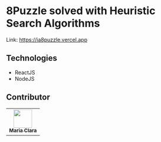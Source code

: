 # 8Puzzle solved with Heuristic Search Algorithms

Link: https://ia8puzzle.vercel.app

## Technologies

- ReactJS
- NodeJS

## Contributor

<table>
  <tr>
      <td align="center">
        <a href="https://github.com/mariaclara-rs"><img src="https://avatars.githubusercontent.com/u/63561594?v=4" width="50px;" alt=""/><br/><sub><b>Maria Clara</b></sub></a>
      </td>
  </tr>
<table>
